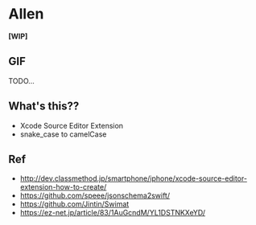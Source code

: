 # Allen

**[WIP]**

## GIF

TODO...

## What's this??

- Xcode Source Editor Extension
- snake_case to camelCase

## Ref
- http://dev.classmethod.jp/smartphone/iphone/xcode-source-editor-extension-how-to-create/
- https://github.com/speee/jsonschema2swift/
- https://github.com/Jintin/Swimat
- https://ez-net.jp/article/83/1AuGcndM/YL1DSTNKXeYD/
